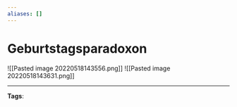 ```yaml
---
aliases: []
---
```


# Geburtstagsparadoxon

![[Pasted image 20220518143556.png]]
![[Pasted image 20220518143631.png]]

---

**Tags**:
